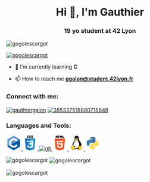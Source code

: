 <h1 align="center">Hi 👋, I'm Gauthier</h1>
<h3 align="center">19 yo student at 42 Lyon</h3>

<p align="left"> <img src="https://komarev.com/ghpvc/?username=gogolescargot&label=Profile%20views&color=0e75b6&style=flat" alt="gogolescargot" /> </p>

<p align="left"> <a href="https://github.com/ryo-ma/github-profile-trophy"><img src="https://github-profile-trophy.vercel.app/?username=gogolescargot" alt="gogolescargot" /></a> </p>

- 🌱 I’m currently learning **C**

- 📫 How to reach me **ggalon@student.42lyon.fr**

<h3 align="left">Connect with me:</h3>
<p align="left">
<a href="https://linkedin.com/in/gauthiergalon" target="blank"><img align="center" src="https://raw.githubusercontent.com/rahuldkjain/github-profile-readme-generator/master/src/images/icons/Social/linked-in-alt.svg" alt="gauthiergalon" height="30" width="40" /></a>
<a href="https://discord.gg/385337518880718848" target="blank"><img align="center" src="https://raw.githubusercontent.com/rahuldkjain/github-profile-readme-generator/master/src/images/icons/Social/discord.svg" alt="385337518880718848" height="30" width="40" /></a>
</p>

<h3 align="left">Languages and Tools:</h3>
<p align="left"> <a href="https://www.cprogramming.com/" target="_blank" rel="noreferrer"> <img src="https://raw.githubusercontent.com/devicons/devicon/master/icons/c/c-original.svg" alt="c" width="40" height="40"/> </a> <a href="https://www.w3schools.com/css/" target="_blank" rel="noreferrer"> <img src="https://raw.githubusercontent.com/devicons/devicon/master/icons/css3/css3-original-wordmark.svg" alt="css3" width="40" height="40"/> </a> <a href="https://git-scm.com/" target="_blank" rel="noreferrer"> <img src="https://www.vectorlogo.zone/logos/git-scm/git-scm-icon.svg" alt="git" width="40" height="40"/> </a> <a href="https://www.w3.org/html/" target="_blank" rel="noreferrer"> <img src="https://raw.githubusercontent.com/devicons/devicon/master/icons/html5/html5-original-wordmark.svg" alt="html5" width="40" height="40"/> </a> <a href="https://www.linux.org/" target="_blank" rel="noreferrer"> <img src="https://raw.githubusercontent.com/devicons/devicon/master/icons/linux/linux-original.svg" alt="linux" width="40" height="40"/> </a> <a href="https://www.python.org" target="_blank" rel="noreferrer"> <img src="https://raw.githubusercontent.com/devicons/devicon/master/icons/python/python-original.svg" alt="python" width="40" height="40"/> </a> </p>

<p><img align="left" src="https://github-readme-stats.vercel.app/api/top-langs?username=gogolescargot&show_icons=true&locale=en&layout=compact" alt="gogolescargot" /></p>

<p>&nbsp;<img align="center" src="https://github-readme-stats.vercel.app/api?username=gogolescargot&show_icons=true&locale=en" alt="gogolescargot" /></p>

<p><img align="center" src="https://github-readme-streak-stats.herokuapp.com/?user=gogolescargot&" alt="gogolescargot" /></p>
